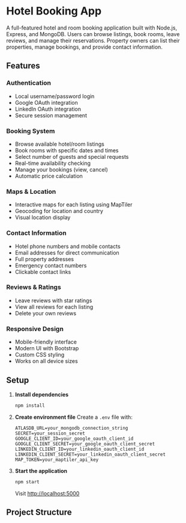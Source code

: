 # Hotel Booking App

A full-featured hotel and room booking application built with Node.js, Express, and MongoDB. Users can browse listings, book rooms, leave reviews, and manage their reservations. Property owners can list their properties, manage bookings, and provide contact information.

## Features

###  Authentication
- Local username/password login
- Google OAuth integration
- LinkedIn OAuth integration
- Secure session management

###  Booking System
- Browse available hotel/room listings
- Book rooms with specific dates and times
- Select number of guests and special requests
- Real-time availability checking
- Manage your bookings (view, cancel)
- Automatic price calculation

###  Maps & Location
- Interactive maps for each listing using MapTiler
- Geocoding for location and country
- Visual location display

###  Contact Information
- Hotel phone numbers and mobile contacts
- Email addresses for direct communication
- Full property addresses
- Emergency contact numbers
- Clickable contact links

###  Reviews & Ratings
- Leave reviews with star ratings
- View all reviews for each listing
- Delete your own reviews

###  Responsive Design
- Mobile-friendly interface
- Modern UI with Bootstrap
- Custom CSS styling
- Works on all device sizes

## Setup

1. **Install dependencies**
   ```bash
   npm install
   ```

2. **Create environment file**
   Create a `.env` file with:
   ```
   ATLASDB_URL=your_mongodb_connection_string
   SECRET=your_session_secret
   GOOGLE_CLIENT_ID=your_google_oauth_client_id
   GOOGLE_CLIENT_SECRET=your_google_oauth_client_secret
   LINKEDIN_CLIENT_ID=your_linkedin_oauth_client_id
   LINKEDIN_CLIENT_SECRET=your_linkedin_oauth_client_secret
   MAP_TOKEN=your_maptiler_api_key
   ```

3. **Start the application**
   ```bash
   npm start
   ```
   Visit [http://localhost:5000](http://localhost:5000)

## Project Structure
